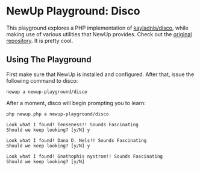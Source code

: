 # NewUp Playground: Disco

This playground explores a PHP implementation of [kayladnls/disco](https://github.com/kayladnls/disco), while making use of various utilities that NewUp provides. Check out the [original repository](https://github.com/kayladnls/disco). It is pretty cool.

## Using The Playground

First make sure that NewUp is installed and configured. After that, issue the following command to disco:

~~~
newup a newup-playground/disco
~~~

After a moment, disco will begin prompting you to learn:

~~~
php newup.php a newup-playground/disco

Look what I found! Tenseness!! Sounds Fascinating
Should we keep looking? [y/N] y

Look what I found! Dana D. Nels!! Sounds Fascinating
Should we keep looking? [y/N] y

Look what I found! Gnathophis nystrom!! Sounds Fascinating
Should we keep looking? [y/N]
~~~
